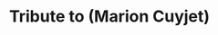 ---
pid: MX67
title: Tribute to (Marion Cuyjet)
location_transcription: West Philadelphia 58th
zipcode: '19070'
outside_phl: 'Morton PA '
neighborhood: 
age: '64'
age_range: 60-69
instagram: 
image_file_name: MX_67.jpg
proposal_transcription: |-
  Philadelphia Dance
  Gary DeLoatch
  Elmer Ball
topic: Art,Figure,Philadelphia
topic_summary: 0, 0, 0
type: Memorial
keywords_other: dance, performance, memorial, tribute
credit: Paulette Phillips
image_labels: 
twitter: 
facebook: 
permalink: "/monuments/mx67/"
layout: item-page
---